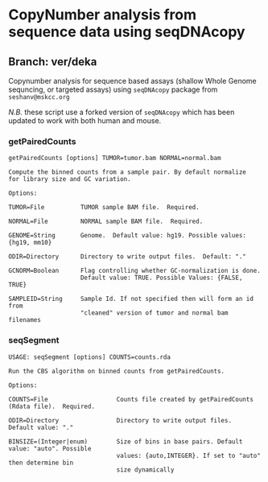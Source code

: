 # CopyNumber analysis from sequence data using seqDNAcopy

## Branch: ver/deka

Copynumber analysis for sequence based assays (shallow Whole Genome sequncing, or targeted assays) using `seqDNAcopy` package from `seshanv@mskcc.org`

_N.B._ these script use a forked version of `seqDNAcopy` which has been updated to work with both human and mouse.

### getPairedCounts

```
getPairedCounts [options] TUMOR=tumor.bam NORMAL=normal.bam

Compute the binned counts from a sample pair. By default normalize
for library size and GC variation.

Options:

TUMOR=File          TUMOR sample BAM file.  Required.

NORMAL=File         NORMAL sample BAM file.  Required.

GENOME=String       Genome.  Default value: hg19. Possible values: {hg19, mm10}

ODIR=Directory      Directory to write output files.  Default: "."

GCNORM=Boolean      Flag controlling whether GC-normalization is done.
                    Default value: TRUE. Possible Values: {FALSE, TRUE}

SAMPLEID=String     Sample Id. If not specified then will form an id from
                    "cleaned" version of tumor and normal bam filenames
```


### seqSegment

```
USAGE: seqSegment [options] COUNTS=counts.rda

Run the CBS algorithm on binned counts from getPairedCounts.

Options:

COUNTS=File                   Counts file created by getPairedCounts (Rdata file).  Required.

ODIR=Directory                Directory to write output files.  Default value: "."

BINSIZE=(Integer|enum)        Size of bins in base pairs. Default value: "auto". Possible
                              values: {auto,INTEGER}. If set to "auto" then determine bin
                              size dynamically
```
